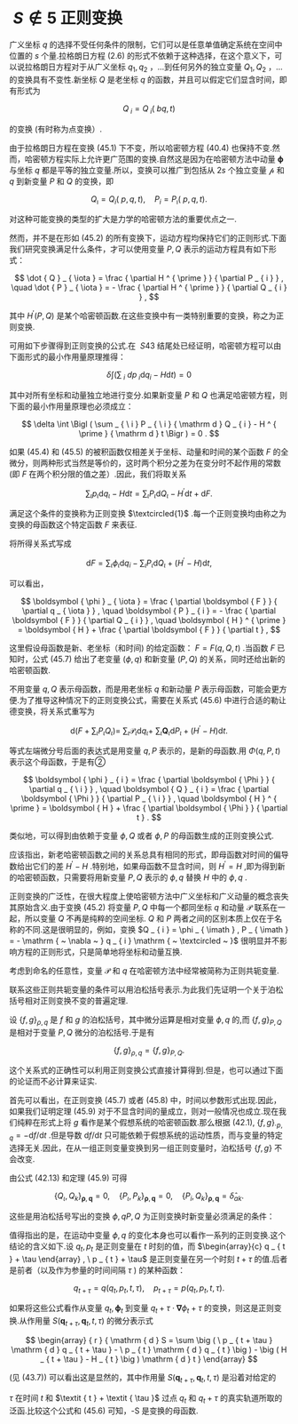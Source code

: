 # $\ S \notin 5$ 正则变换

广义坐标 $q$ 的选择不受任何条件的限制，它们可以是任意单值确定系统在空间中位置的 $s$ 个量.拉格朗日方程 (2.6) 的形式不依赖于这种选择，在这个意义下，可以说拉格朗日方程对于从广义坐标 $q _ { 1 } , q _ { 2 }$ ，…到任何另外的独立变量 $Q _ { 1 } , Q _ { 2 }$ ，…的变换具有不变性.新坐标 $Q$ 是老坐标 $q$ 的函数，并且可以假定它们显含时间，即有形式为

$$
Q _ { \ i } = Q _ { \ i } ( \ b { q } , t )
$$

的变换 (有时称为点变换）.

由于拉格朗日方程在变换 (45.1) 下不变，所以哈密顿方程 (40.4) 也保持不变.然而，哈密顿方程实际上允许更广范围的变换.自然这是因为在哈密顿方法中动量 $\boldsymbol { \phi }$ 与坐标 $q$ 都是平等的独立变量.所以，变换可以推广到包括从 $2 s$ 个独立变量 $\boldsymbol { \mathscr { p } }$ 和 $q$ 到新变量 $P$ 和 $Q$ 的变换，即

$$
Q _ { \imath } = Q _ { i } ( \ p , q , t ) , \quad P _ { i } = P _ { \imath } ( \ p , q , t ) .
$$

对这种可能变换的类型的扩大是力学的哈密顿方法的重要优点之一.

然而，并不是在形如 (45.2) 的所有变换下，运动方程均保持它们的正则形式.下面我们研究变换满足什么条件，才可以使用变量 $P , Q$ 表示的运动方程具有如下形式：

$$
\dot { Q } _ { \iota } = \frac { \partial H ^ { \prime } } { \partial P _ { i } } , \quad \dot { P } _ { \iota } = - \frac { \partial H ^ { \prime } } { \partial Q _ { i } } ,
$$

其中 $H ^ { \prime } ( P , Q )$ 是某个哈密顿函数.在这些变换中有一类特别重要的变换，称之为正则变换.

可用如下步骤得到正则变换的公式.在 $\ S 4 3$ 结尾处已经证明，哈密顿方程可以由下面形式的最小作用量原理推得：

$$
\delta \int \Big ( \sum _ { \ i } \ d p _ { \ i } \mathrm { d } q _ { i } - H \mathrm { d } t \Big ) = 0
$$

其中对所有坐标和动量独立地进行变分.如果新变量 $P$ 和 $Q$ 也满足哈密顿方程，则下面的最小作用量原理也必须成立：

$$
\delta \int \Bigl ( \sum _ { \ i } P _ { \ i } { \mathrm d } Q _ { i } - H ^ { \prime } { \mathrm d } t \Bigr ) = 0 .
$$

如果 (45.4) 和 (45.5) 的被积函数仅相差关于坐标、动量和时间的某个函数 $F$ 的全微分，则两种形式当然是等价的，这时两个积分之差为在变分时不起作用的常数 (即 $F$ 在两个积分限的值之差）.因此，我们将取关系

$$
{ \sum _ { \iota } } p _ { \iota } \mathrm { d } q _ { \iota } - H \mathrm { d } t = { \sum _ { \iota } } P _ { \iota } \mathrm { d } Q _ { \iota } - H ^ { \prime } \mathrm { d } t + \mathrm { d } F .
$$

满足这个条件的变换称为正则变换 $\textcircled{1}$ .每一个正则变换均由称之为变换的母函数这个特定函数 $F$ 来表征.

将所得关系式写成

$$
\mathrm { d } F = \sum _ { \iota } \phi _ { \iota } \mathrm { d } q _ { i } - \sum _ { \iota } P _ { \iota } \mathrm { d } Q _ { \iota } + ( H ^ { \prime } - H ) \mathrm { d } t ,
$$

可以看出，

$$
\boldsymbol { \phi } _ { \iota } = \frac { \partial \boldsymbol { F } } { \partial q _ { \iota } } , \quad \boldsymbol { P } _ { i } = - \frac { \partial \boldsymbol { F } } { \partial Q _ { i } } , \quad \boldsymbol { H } ^ { \prime } = \boldsymbol { H } + \frac { \partial \boldsymbol { F } } { \partial t } ,
$$

这里假设母函数是新、老坐标（和时间) 的给定函数： $F = F ( q , Q , t )$ .当函数 $F$ 已知时，公式 (45.7) 给出了老变量 $\left( \phi , q \right)$ 和新变量 $( P , Q )$ 的关系，同时还给出新的哈密顿函数.

不用变量 $q , Q$ 表示母函数，而是用老坐标 $q$ 和新动量 $P$ 表示母函数，可能会更方便.为了推导这种情况下的正则变换公式，需要在关系式 (45.6) 中进行合适的勒让德变换，将关系式重写为

$$
\mathrm { d } \big ( F + \sum _ { \iota } P _ { \iota } Q _ { \iota } \big ) = \ \sum _ { \iota } { \scriptstyle \mathscr { P } _ { \iota } \mathrm { d } q _ { \iota } } + \ \sum _ { \iota } \boldsymbol { Q } _ { \iota } \mathrm { d } P _ { \iota } + ( H ^ { \prime } - H ) \mathrm { d } t .
$$

等式左端微分号后面的表达式是用变量 $q , P$ 表示的，是新的母函数.用 $\Phi ( q , P , t )$ 表示这个母函数，于是有②

$$
\boldsymbol { \phi } _ { i } = \frac { \partial \boldsymbol { \Phi } } { \partial q _ { \ i } } , \quad \boldsymbol { Q } _ { i } = \frac { \partial \boldsymbol { \Phi } } { \partial P _ { \ i } } , \quad \boldsymbol { H } ^ { \prime } = \boldsymbol { H } + \frac { \partial \boldsymbol { \Phi } } { \partial t } .
$$

类似地，可以得到由依赖于变量 $\phi , Q$ 或者 $\phi , P$ 的母函数生成的正则变换公式.

应该指出，新老哈密顿函数之间的关系总具有相同的形式，即母函数对时间的偏导数给出它们的差 $H ^ { \prime } - H$ .特别地，如果母函数不显含时间，则 $H ^ { \prime } = H$ ,即为得到新的哈密顿函数，只需要将用新变量 $P , Q$ 表示的 $\phi , q$ 替换 $H$ 中的 $\phi , q$ .

正则变换的广泛性，在很大程度上使哈密顿方法中广义坐标和广义动量的概念丧失其原始含义.由于变换 (45.2) 将变量 $P , Q$ 中每一个都同坐标 $q$ 和动量 $\boldsymbol { \mathscr { P } }$ 联系在一起，所以变量 $Q$ 不再是纯粹的空间坐标. $Q$ 和 $P$ 两者之间的区别本质上仅在于名称的不同.这是很明显的，例如，变换 $Q _ { i } = \phi _ { \imath } , P _ { \imath } = - \mathrm {  ~ \nabla ~ } q _ { i } \mathrm {  ~ \textcircled ~ }$ 很明显并不影响方程的正则形式，只是简单地将坐标和动量互换.

考虑到命名的任意性，变量 $\boldsymbol { \mathscr { P } }$ 和 $q$ 在哈密顿方法中经常被简称为正则共轭变量.

联系这些正则共轭变量的条件可以用泊松括号表示.为此我们先证明一个关于泊松括号相对正则变换不变的普遍定理.

设 $\{ f , g \} _ { \rho , q }$ 是 $f$ 和 $g$ 的泊松括号，其中微分运算是相对变量 $\phi , q$ 的,而 $\left\{ f , g \right\} _ { P , Q }$ 是相对于变量 $P , Q$ 微分的泊松括号.于是有

$$
\left\{ f , g \right\} _ { \rho , q } = \left\{ f , g \right\} _ { P , Q } .
$$

这个关系式的正确性可以利用正则变换公式直接计算得到.但是，也可以通过下面的论证而不必计算来证实.

首先可以看出，在正则变换 (45.7) 或者 (45.8) 中，时间以参数形式出现.因此，如果我们证明定理 (45.9) 对于不显含时间的量成立，则对一般情况也成立.现在我们纯粹在形式上将 $g$ 看作是某个假想系统的哈密顿函数.那么根据 (42.1), $\{ f , g \} _ { \cdot p , q } = - \mathrm { d } f / \mathrm { d } t$ .但是导数 $\mathrm { d } f / \mathrm { d } t$ 只可能依赖于假想系统的运动性质，而与变量的特定选择无关.因此，在从一组正则变量变换到另一组正则变量时，泊松括号 $\{ f , g \}$ 不会改变.

由公式 (42.13) 和定理 (45.9) 可得

$$
\{ Q _ { \iota } , Q _ { k } \} _ { \boldsymbol { \rho } , \boldsymbol { q } } = 0 , \quad \{ P _ { \iota } , P _ { k } \} _ { \boldsymbol { \rho } , \boldsymbol { q } } = 0 , \quad \{ P _ { i } , Q _ { k } \} _ { \boldsymbol { \rho } , \boldsymbol { q } } = \widehat \delta _ { a k } .
$$

这些是用泊松括号写出的变换 $\phi , q {  } P , Q$ 为正则变换时新变量必须满足的条件：

值得指出的是，在运动中变量 $\phi , q$ 的变化本身也可以看作一系列的正则变换.这个结论的含义如下.设 $q _ { t } , p _ { t }$ 是正则变量在 $t$ 时刻的值，而 $\begin{array}{c} q _ { t } + \tau  \end{array} , \ p _ { t } + \tau$ 是正则变量在另一个时刻 $t + \tau$ 的值.后者是前者（以及作为参量的时间间隔 $\tau$ ) 的某种函数：

$$
q _ { t + \tau } = q \left( q _ { t } , \boldsymbol { \mathbf { \mathit { p } } } _ { t } , t , \tau \right) , \quad \boldsymbol { \mathbf { \mathit { p } } } _ { t + \tau } = \boldsymbol { \mathbf { \mathit { p } } } \left( q _ { t } , \boldsymbol { \mathbf { \mathit { p } } } _ { t } , t , \tau \right) .
$$

如果将这些公式看作从变量 $q _ { t } , \boldsymbol { \phi } _ { t }$ 到变量 $q _ { t } + \tau  \cdot \mathbf { \nabla } \phi _ { t } + \tau$ 的变换，则这是正则变换.从作用量 $S ( { \boldsymbol { q } } _ { t + \tau } , { \boldsymbol { q } } _ { t } , t , \tau )$ 的微分表示式

$$
\begin{array} { r } { \mathrm { d } S = \sum \big ( \ p _ { t + \tau } \mathrm { d } q _ { t + \tau } - \ p _ { t } \mathrm { d } q _ { t } \big ) - \big ( H _ { t + \tau } - H _ { t } \big ) \mathrm { d } t } \end{array}
$$

(见 (43.7)) 可以看出这是显然的，其中作用量 $S ( { \boldsymbol { q } } _ { t + \tau } , { \boldsymbol { q } } _ { t } , t , \tau )$ 是沿着对给定的

$\tau$ 在时间 $t$ 和 $\textit { t } + \textit { \tau }$ 过点 $q _ { t }$ 和 $q _ { t } + \tau$ 的真实轨道所取的泛函.比较这个公式和 (45.6) 可知，-S 是变换的母函数.

